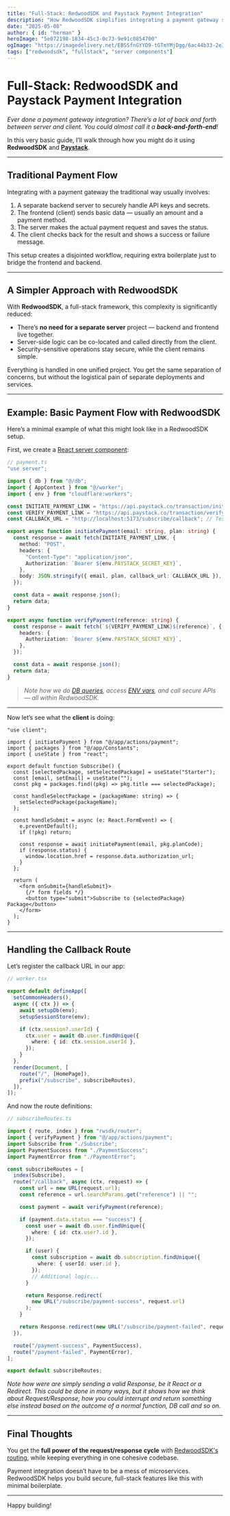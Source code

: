 ```yaml
---
title: "Full-Stack: RedwoodSDK and Paystack Payment Integration"
description: "How RedwoodSDK simplifies integrating a payment gateway such as Paystack into your application."
date: "2025-05-08"
author: { id: "herman" }
heroImage: "5e072198-1834-45c3-0c73-9e91c0854700"
ogImage: "https://imagedelivery.net/EBSSfnGYYD9-tGTmYMjDgg/6ac44b33-2e30-416d-703a-dd570d738d00/public"
tags: ["redwoodsdk", "fullstack", "server components"]
---
```


# Full-Stack: RedwoodSDK and Paystack Payment Integration

_Ever done a payment gateway integration? There’s a lot of back and forth between server and client. You could almost call it a **back-and-forth-end**!_

In this very basic guide, I’ll walk through how you might do it using **RedwoodSDK** and [**Paystack**](https://paystack.com/).

---

## Traditional Payment Flow

Integrating with a payment gateway the traditional way usually involves:

1. A separate backend server to securely handle API keys and secrets.
2. The frontend (client) sends basic data — usually an amount and a payment method.
3. The server makes the actual payment request and saves the status.
4. The client checks back for the result and shows a success or failure message.

This setup creates a disjointed workflow, requiring extra boilerplate just to bridge the frontend and backend.

---

## A Simpler Approach with RedwoodSDK

With **RedwoodSDK**, a full-stack framework, this complexity is significantly reduced:

- There’s **no need for a separate server** project — backend and frontend live together.
- Server-side logic can be co-located and called directly from the client.
- Security-sensitive operations stay secure, while the client remains simple.

Everything is handled in one unified project. You get the same separation of concerns, but without the logistical pain of separate deployments and services.

---

## Example: Basic Payment Flow with RedwoodSDK

Here’s a minimal example of what this might look like in a RedwoodSDK setup.

First, we create a [React server component](https://docs.rwsdk.com/core/react-server-components/):

```ts
// payment.ts
"use server";

import { db } from "@/db";
import { AppContext } from "@/worker";
import { env } from "cloudflare:workers";

const INITIATE_PAYMENT_LINK = "https://api.paystack.co/transaction/initialize";
const VERIFY_PAYMENT_LINK = "https://api.paystack.co/transaction/verify/";
const CALLBACK_URL = "http://localhost:5173/subscribe/callback"; // Testing locally

export async function initiatePayment(email: string, plan: string) {
  const response = await fetch(INITIATE_PAYMENT_LINK, {
    method: "POST",
    headers: {
      "Content-Type": "application/json",
      Authorization: `Bearer ${env.PAYSTACK_SECRET_KEY}`,
    },
    body: JSON.stringify({ email, plan, callback_url: CALLBACK_URL }),
  });

  const data = await response.json();
  return data;
}

export async function verifyPayment(reference: string) {
  const response = await fetch(`${VERIFY_PAYMENT_LINK}${reference}`, {
    headers: {
      Authorization: `Bearer ${env.PAYSTACK_SECRET_KEY}`,
    },
  });

  const data = await response.json();
  return data;
}
```

> _Note how we do [DB queries](https://docs.rwsdk.com/core/database/), access [ENV vars](https://docs.rwsdk.com/core/env-vars/), and call secure APIs — all within RedwoodSDK._

---

Now let’s see what the **client** is doing:

```tsx
"use client";

import { initiatePayment } from "@/app/actions/payment";
import { packages } from "@/app/Constants";
import { useState } from "react";

export default function Subscribe() {
  const [selectedPackage, setSelectedPackage] = useState("Starter");
  const [email, setEmail] = useState("");
  const pkg = packages.find((pkg) => pkg.title === selectedPackage);

  const handleSelectPackage = (packageName: string) => {
    setSelectedPackage(packageName);
  };

  const handleSubmit = async (e: React.FormEvent) => {
    e.preventDefault();
    if (!pkg) return;

    const response = await initiatePayment(email, pkg.planCode);
    if (response.status) {
      window.location.href = response.data.authorization_url;
    }
  };

  return (
    <form onSubmit={handleSubmit}>
      {/* form fields */}
      <button type="submit">Subscribe to {selectedPackage} Package</button>
    </form>
  );
}
```

---

## Handling the Callback Route

Let’s register the callback URL in our app:

```ts
// worker.tsx

export default defineApp([
  setCommonHeaders(),
  async ({ ctx }) => {
    await setupDb(env);
    setupSessionStore(env);

    if (ctx.session?.userId) {
      ctx.user = await db.user.findUnique({
        where: { id: ctx.session.userId },
      });
    }
  },
  render(Document, [
    route("/", [HomePage]),
    prefix("/subscribe", subscribeRoutes),
  ]),
]);
```

And now the route definitions:

```ts
// subscribeRoutes.ts

import { route, index } from "rwsdk/router";
import { verifyPayment } from "@/app/actions/payment";
import Subscribe from "./Subscribe";
import PaymentSuccess from "./PaymentSuccess";
import PaymentError from "./PaymentError";

const subscribeRoutes = [
  index(Subscribe),
  route("/callback", async (ctx, request) => {
    const url = new URL(request.url);
    const reference = url.searchParams.get("reference") || "";

    const payment = await verifyPayment(reference);

    if (payment.data.status === "success") {
      const user = await db.user.findUnique({
        where: { id: ctx.user?.id },
      });

      if (user) {
        const subscription = await db.subscription.findUnique({
          where: { userId: user.id },
        });
        // Additional logic...
      }

      return Response.redirect(
        new URL("/subscribe/payment-success", request.url)
      );
    }

    return Response.redirect(new URL("/subscribe/payment-failed", request.url));
  }),

  route("/payment-success", PaymentSuccess),
  route("/payment-failed", PaymentError),
];

export default subscribeRoutes;
```

_Note how were are simply sending a valid Response, be it React or a Redirect. This could be done in many ways, but it shows how we think about Request/Response, how you could interrupt and return something else instead based on the outcome of a normal function, DB call and so on._

---

## Final Thoughts

You get the **full power of the request/response cycle** with [RedwoodSDK's routing](https://docs.rwsdk.com/core/routing/), while keeping everything in one cohesive codebase.

Payment integration doesn’t have to be a mess of microservices. RedwoodSDK helps you build secure, full-stack features like this with minimal boilerplate.

---

Happy building!
